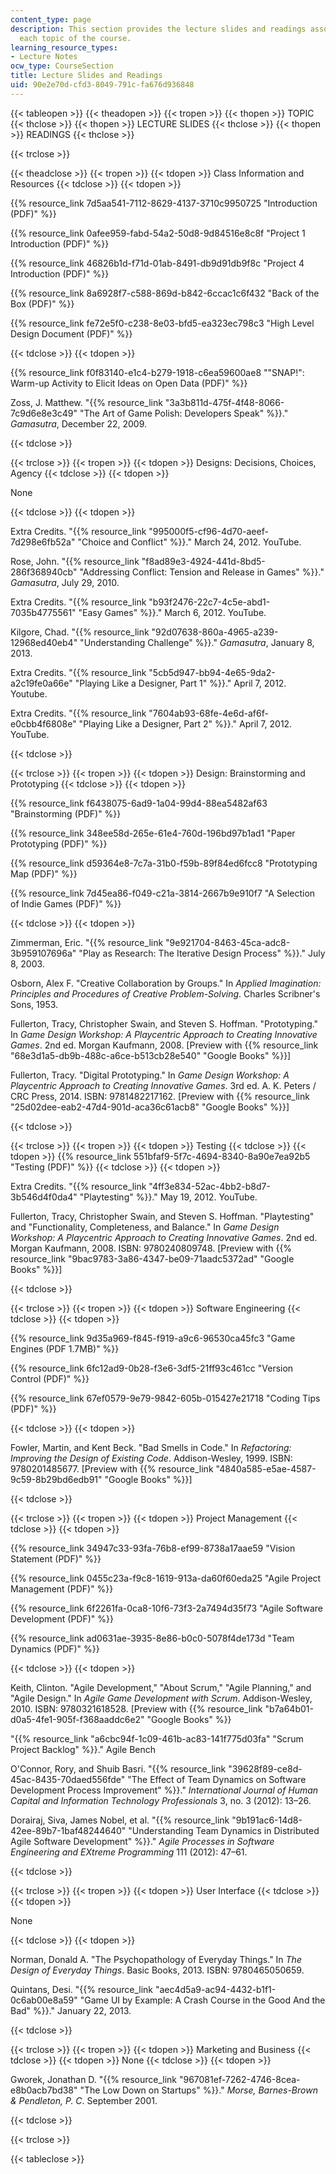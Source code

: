 ```yaml
---
content_type: page
description: This section provides the lecture slides and readings associated with
  each topic of the course.
learning_resource_types:
- Lecture Notes
ocw_type: CourseSection
title: Lecture Slides and Readings
uid: 90e2e70d-cfd3-8049-791c-fa676d936848
---
```


{{< tableopen >}}
{{< theadopen >}}
{{< tropen >}}
{{< thopen >}}
TOPIC
{{< thclose >}}
{{< thopen >}}
LECTURE SLIDES
{{< thclose >}}
{{< thopen >}}
READINGS
{{< thclose >}}

{{< trclose >}}

{{< theadclose >}}
{{< tropen >}}
{{< tdopen >}}
Class Information and Resources
{{< tdclose >}}
{{< tdopen >}}


{{% resource_link 7d5aa541-7112-8629-4137-3710c9950725 "Introduction (PDF)" %}}

{{% resource_link 0afee959-fabd-54a2-50d8-9d84516e8c8f "Project 1 Introduction (PDF)" %}}

{{% resource_link 46826b1d-f71d-01ab-8491-db9d91db9f8c "Project 4 Introduction (PDF)" %}}

{{% resource_link 8a6928f7-c588-869d-b842-6ccac1c6f432 "Back of the Box (PDF)" %}}

{{% resource_link fe72e5f0-c238-8e03-bfd5-ea323ec798c3 "High Level Design Document (PDF)" %}}


{{< tdclose >}}
{{< tdopen >}}


{{% resource_link f0f83140-e1c4-b279-1918-c6ea59600ae8 "\"SNAP!\": Warm-up Activity to Elicit Ideas on Open Data (PDF)" %}}

Zoss, J. Matthew. "{{% resource_link "3a3b811d-475f-4f48-8066-7c9d6e8e3c49" "The Art of Game Polish: Developers Speak" %}}." _Gamasutra_, December 22, 2009.


{{< tdclose >}}

{{< trclose >}}
{{< tropen >}}
{{< tdopen >}}
Designs: Decisions, Choices, Agency
{{< tdclose >}}
{{< tdopen >}}


None


{{< tdclose >}}
{{< tdopen >}}


Extra Credits. "{{% resource_link "995000f5-cf96-4d70-aeef-7d298e6fb52a" "Choice and Conflict" %}}." March 24, 2012. YouTube.

Rose, John. "{{% resource_link "f8ad89e3-4924-441d-8bd5-286f368940cb" "Addressing Conflict: Tension and Release in Games" %}}." _Gamasutra_, July 29, 2010.

Extra Credits. "{{% resource_link "b93f2476-22c7-4c5e-abd1-7035b4775561" "Easy Games" %}}." March 6, 2012. YouTube.

Kilgore, Chad. "{{% resource_link "92d07638-860a-4965-a239-12968ed40eb4" "Understanding Challenge" %}}." _Gamasutra_, January 8, 2013.

Extra Credits. "{{% resource_link "5cb5d947-bb94-4e65-9da2-a2c19fe0a66e" "Playing Like a Designer, Part 1" %}}." April 7, 2012. Youtube.

Extra Credits. "{{% resource_link "7604ab93-68fe-4e6d-af6f-e0cbb4f6808e" "Playing Like a Designer, Part 2" %}}." April 7, 2012. YouTube.


{{< tdclose >}}

{{< trclose >}}
{{< tropen >}}
{{< tdopen >}}
Design: Brainstorming and Prototyping
{{< tdclose >}}
{{< tdopen >}}


{{% resource_link f6438075-6ad9-1a04-99d4-88ea5482af63 "Brainstorming (PDF)" %}}

{{% resource_link 348ee58d-265e-61e4-760d-196bd97b1ad1 "Paper Prototyping (PDF)" %}}

{{% resource_link d59364e8-7c7a-31b0-f59b-89f84ed6fcc8 "Prototyping Map (PDF)" %}}

{{% resource_link 7d45ea86-f049-c21a-3814-2667b9e910f7 "A Selection of Indie Games (PDF)" %}}


{{< tdclose >}}
{{< tdopen >}}


Zimmerman, Eric. "{{% resource_link "9e921704-8463-45ca-adc8-3b959107696a" "Play as Research: The Iterative Design Process" %}}." July 8, 2003.

Osborn, Alex F. "Creative Collaboration by Groups." In _Applied Imagination: Principles and Procedures of Creative Problem-Solving_. Charles Scribner's Sons, 1953.

Fullerton, Tracy, Christopher Swain, and Steven S. Hoffman. "Prototyping." In _Game Design Workshop: A Playcentric Approach to Creating Innovative Games_. 2nd ed. Morgan Kaufmann, 2008. \[Preview with {{% resource_link "68e3d1a5-db9b-488c-a6ce-b513cb28e540" "Google Books" %}}\]

Fullerton, Tracy. "Digital Prototyping." In _Game Design Workshop: A Playcentric Approach to Creating Innovative Games_. 3rd ed. A. K. Peters / CRC Press, 2014. ISBN: 9781482217162. \[Preview with {{% resource_link "25d02dee-eab2-47d4-901d-aca36c61acb8" "Google Books" %}}\]


{{< tdclose >}}

{{< trclose >}}
{{< tropen >}}
{{< tdopen >}}
Testing
{{< tdclose >}}
{{< tdopen >}}
{{% resource_link 551bfaf9-5f7c-4694-8340-8a90e7ea92b5 "Testing (PDF)" %}}
{{< tdclose >}}
{{< tdopen >}}


Extra Credits. "{{% resource_link "4ff3e834-52ac-4bb2-b8d7-3b546d4f0da4" "Playtesting" %}}." May 19, 2012. YouTube.

Fullerton, Tracy, Christopher Swain, and Steven S. Hoffman. "Playtesting" and "Functionality, Completeness, and Balance." In _Game Design Workshop: A Playcentric Approach to Creating Innovative Games_. 2nd ed. Morgan Kaufmann, 2008. ISBN: 9780240809748. \[Preview with {{% resource_link "9bac9783-3a86-4347-be09-71aadc5372ad" "Google Books" %}}\]


{{< tdclose >}}

{{< trclose >}}
{{< tropen >}}
{{< tdopen >}}
Software Engineering
{{< tdclose >}}
{{< tdopen >}}


{{% resource_link 9d35a969-f845-f919-a9c6-96530ca45fc3 "Game Engines (PDF 1.7MB)" %}}

{{% resource_link 6fc12ad9-0b28-f3e6-3df5-21ff93c461cc "Version Control (PDF)" %}}

{{% resource_link 67ef0579-9e79-9842-605b-015427e21718 "Coding Tips (PDF)" %}}


{{< tdclose >}}
{{< tdopen >}}


Fowler, Martin, and Kent Beck. "Bad Smells in Code." In _Refactoring: Improving the Design of Existing Code_. Addison-Wesley, 1999. ISBN: 9780201485677. \[Preview with {{% resource_link "4840a585-e5ae-4587-9c59-8b29bd6edb91" "Google Books" %}}\]


{{< tdclose >}}

{{< trclose >}}
{{< tropen >}}
{{< tdopen >}}
Project Management
{{< tdclose >}}
{{< tdopen >}}


{{% resource_link 34947c33-93fa-76b8-ef99-8738a17aae59 "Vision Statement (PDF)" %}}

{{% resource_link 0455c23a-f9c8-1619-913a-da60f60eda25 "Agile Project Management (PDF)" %}}

{{% resource_link 6f2261fa-0ca8-10f6-73f3-2a7494d35f73 "Agile Software Development (PDF)" %}}

{{% resource_link ad0631ae-3935-8e86-b0c0-5078f4de173d "Team Dynamics (PDF)" %}}


{{< tdclose >}}
{{< tdopen >}}


Keith, Clinton. "Agile Development," "About Scrum," "Agile Planning," and "Agile Design." In _Agile Game Development with Scrum_. Addison-Wesley, 2010. ISBN: 9780321618528. \[Preview with {{% resource_link "b7a64b01-d0a5-4fe1-905f-f368aaddc6e2" "Google Books" %}}

"{{% resource_link "a6cbc94f-1c09-461b-ac83-141f775d03fa" "Scrum Project Backlog" %}}." Agile Bench

O'Connor, Rory, and Shuib Basri. "{{% resource_link "39628f89-ce8d-45ac-8435-70daed556fde" "The Effect of Team Dynamics on Software Development Process Improvement" %}}." _International Journal of Human Capital and Information Technology Professionals_ 3, no. 3 (2012): 13–26.

Dorairaj, Siva, James Nobel, et al. "{{% resource_link "9b191ac6-14d8-42ee-89b7-1baf48244640" "Understanding Team Dynamics in Distributed Agile Software Development" %}}." _Agile Processes in Software Engineering and EXtreme Programming_ 111 (2012): 47–61.


{{< tdclose >}}

{{< trclose >}}
{{< tropen >}}
{{< tdopen >}}
User Interface
{{< tdclose >}}
{{< tdopen >}}


None


{{< tdclose >}}
{{< tdopen >}}


Norman, Donald A. "The Psychopathology of Everyday Things." In _The Design of Everyday Things_. Basic Books, 2013. ISBN: 9780465050659.

Quintans, Desi. "{{% resource_link "aec4d5a9-ac94-4432-b1f1-0c6ab00e8a59" "Game UI by Example: A Crash Course in the Good And the Bad" %}}." January 22, 2013.


{{< tdclose >}}

{{< trclose >}}
{{< tropen >}}
{{< tdopen >}}
Marketing and Business
{{< tdclose >}}
{{< tdopen >}}
None
{{< tdclose >}}
{{< tdopen >}}


Gworek, Jonathan D. "{{% resource_link "967081ef-7262-4746-8cea-e8b0acb7bd38" "The Low Down on Startups" %}}." _Morse, Barnes-Brown & Pendleton, P. C_. September 2001.


{{< tdclose >}}

{{< trclose >}}

{{< tableclose >}}